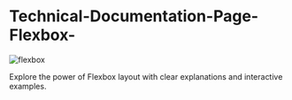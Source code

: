 # Technical-Documentation-Page-Flexbox-
![flexbox](https://github.com/Bryan-AV/Technical-Documentation-Page-Flexbox-/assets/61765079/41c237d8-0f71-45bd-9ac0-4c52a66e2da8)

Explore the power of Flexbox layout with clear explanations and interactive examples.
